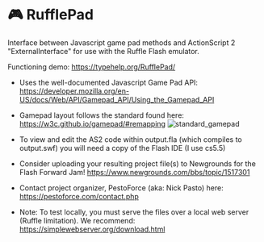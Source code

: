 # 🎮 RufflePad
Interface between Javascript game pad methods and ActionScript 2 "ExternalInterface" for use with the Ruffle Flash emulator.

Functioning demo: https://typehelp.org/RufflePad/

- Uses the well-documented Javascript Game Pad API: https://developer.mozilla.org/en-US/docs/Web/API/Gamepad_API/Using_the_Gamepad_API

- Gamepad layout follows the standard found here: https://w3c.github.io/gamepad/#remapping
![standard_gamepad](https://user-images.githubusercontent.com/40042480/210491456-14b8f89e-15a9-4465-8d52-730f8440c17f.svg)
- To view and edit the AS2 code within output.fla (which compiles to output.swf) you will need a copy of the Flash IDE (I use cs5.5)

- Consider uploading your resulting project file(s) to Newgrounds for the Flash Forward Jam!
https://www.newgrounds.com/bbs/topic/1517301

- Contact project organizer, PestoForce (aka: Nick Pasto) here:
https://pestoforce.com/contact.php

- Note: To test locally, you must serve the files over a local web server (Ruffle limitation).
We recommend: https://simplewebserver.org/download.html
